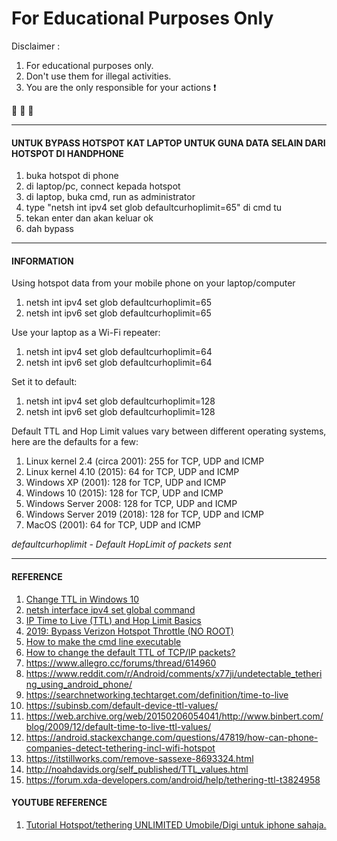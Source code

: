 # For Educational Purposes Only

Disclaimer :
1. For educational purposes only.
2. Don't use them for illegal activities.
3. You are the only responsible for your actions :exclamation:

:see_no_evil: :hear_no_evil: :speak_no_evil:

-------------------------------------------------------------------------


#### UNTUK BYPASS HOTSPOT KAT LAPTOP UNTUK GUNA DATA SELAIN DARI HOTSPOT DI HANDPHONE 

1. buka hotspot di phone
2. di laptop/pc, connect kepada hotspot
3. di laptop, buka cmd, run as administrator 
4. type "netsh int ipv4 set glob defaultcurhoplimit=65" di cmd tu
5. tekan enter dan akan keluar ok
6. dah bypass


-------------------------------------------------------------------------


#### INFORMATION


Using hotspot data from your mobile phone on your laptop/computer

1. netsh int ipv4 set glob defaultcurhoplimit=65
2. netsh int ipv6 set glob defaultcurhoplimit=65


Use your laptop as a Wi-Fi repeater:

1. netsh int ipv4 set glob defaultcurhoplimit=64
2. netsh int ipv6 set glob defaultcurhoplimit=64


Set it to default:

1. netsh int ipv4 set glob defaultcurhoplimit=128
2. netsh int ipv6 set glob defaultcurhoplimit=128


Default TTL and Hop Limit values vary between different operating systems, here are the defaults for a few:

1. Linux kernel 2.4 (circa 2001): 255 for TCP, UDP and ICMP
2. Linux kernel 4.10 (2015): 64 for TCP, UDP and ICMP
3. Windows XP (2001): 128 for TCP, UDP and ICMP
4. Windows 10 (2015): 128 for TCP, UDP and ICMP
5. Windows Server 2008: 128 for TCP, UDP and ICMP
6. Windows Server 2019 (2018): 128 for TCP, UDP and ICMP
7. MacOS (2001): 64 for TCP, UDP and ICMP


*defaultcurhoplimit - Default HopLimit of packets sent*

**************************************************************************

#### REFERENCE

1. [Change TTL in Windows 10](https://social.technet.microsoft.com/Forums/en-US/08f61f15-68ac-4bde-880a-1e2b1a038ccf/change-ttl-in-windiws-10?forum=win10itpronetworking "Microsoft: TechNet")
2. [netsh interface ipv4 set global command](http://www.colorconsole.de/cmd/en/Windows_7/netsh/interface/ipv4/set/global.htm "Color Console")
3. [IP Time to Live (TTL) and Hop Limit Basics](https://packetpushers.net/ip-time-to-live-and-hop-limit-basics/ "Packet Pushers")
4. [2019: Bypass Verizon Hotspot Throttle (NO ROOT)](https://www.reddit.com/r/Android/comments/cmxp66/2019_bypass_verizon_hotspot_throttle_no_root/ "Reddit")
5. [How to make the cmd line executable](https://stackoverflow.com/questions/42826625/how-to-make-the-cmd-line-executable "Stackpverflow")
6. [How to change the default TTL of TCP/IP packets?](https://askubuntu.com/questions/667096/how-to-change-the-default-ttl-of-tcp-ip-packets "askubuntu")
7. https://www.allegro.cc/forums/thread/614960
8. https://www.reddit.com/r/Android/comments/x77ji/undetectable_tethering_using_android_phone/
9. https://searchnetworking.techtarget.com/definition/time-to-live
10. https://subinsb.com/default-device-ttl-values/
11. https://web.archive.org/web/20150206054041/http://www.binbert.com/blog/2009/12/default-time-to-live-ttl-values/
12. https://android.stackexchange.com/questions/47819/how-can-phone-companies-detect-tethering-incl-wifi-hotspot
13. https://itstillworks.com/remove-sassexe-8693324.html
14. http://noahdavids.org/self_published/TTL_values.html
15. https://forum.xda-developers.com/android/help/tethering-ttl-t3824958

#### YOUTUBE REFERENCE

1. [Tutorial Hotspot/tethering UNLIMITED Umobile/Digi untuk iphone sahaja.](https://youtu.be/WuD31ZkDiPc "Youtube")
